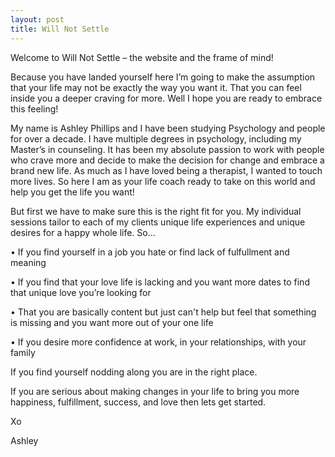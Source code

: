 ```yaml
---
layout: post
title: Will Not Settle
---
```


Welcome to Will Not Settle – the website and the frame of mind!

Because you have landed yourself here I’m going to make the assumption that your life may not be exactly the way you want it. That you can feel inside you a deeper craving for more. Well I hope you are ready to embrace this feeling!

My name is Ashley Phillips and I have been studying Psychology and people for over a decade. I have multiple degrees in psychology, including my Master’s in counseling. It has been my absolute passion to work with people who crave more and decide to make the decision for change and embrace a brand new life. As much as I have loved being a therapist, I wanted to touch more lives. So here I am as your life coach ready to take on this world and help you get the life you want!

But first we have to make sure this is the right fit for you. My individual sessions tailor to each of my clients unique life experiences and unique desires for a happy whole life. 
So...

•	If you find yourself in a job you hate or find lack of fulfullment and meaning

•	If you find that your love life is lacking and you want more dates to find that unique love you’re looking for

•	That you are basically content but just can't help but feel that something is missing and you want more out of your one life 

•	If you desire more confidence at work, in your relationships, with your family

If you find yourself nodding along you are in the right place.

If you are serious about making changes in your life to bring you more happiness, fulfillment, success, and love then lets get started. 

Xo

Ashley

